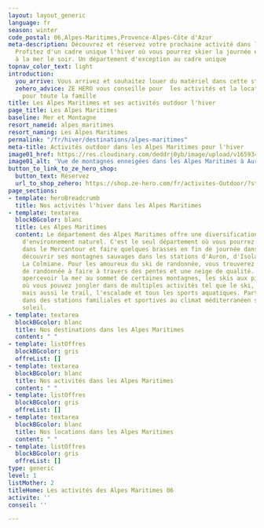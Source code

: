 ```yaml
---
layout: layout_generic
language: fr
season: winter
code_postal: 06,Alpes-Maritimes,Provence-Alpes-Côte d'Azur
meta-description: Découvrez et réservez votre prochaine activité dans les Alpes Maritimes.
  Profitez d'un cadre unique l'hiver où vous pourrez skier la journée et diner face
  à la mer le soir. Un département d'exception au cadre unique
topnav_color_text: light
introduction:
  you_arrive: Vous arrivez et souhaitez louer du matériel dans cette station.
  zehero_advice: ZE HERO vous conseille pour  les activités et la location des équipements
    pour toute la famille
title: Les Alpes Maritimes et ses activités outdoor l'hiver
page_title: Les Alpes Maritimes
baseline: Mer et Montagne
resort_nameid: alpes_maritimes
resort_naming: Les Alpes Maritimes
permalink: "/fr/hiver/destinations/alpes-maritimes"
meta-title: Activités outdoor dans les Alpes Maritimes pour l'hiver
image01_href: https://res.cloudinary.com/deddrj0yb/image/upload/v1659341262/website/resorts/Mercantour/tom-coomer-de0P588zgls-unsplash.jpg
image01_alt: 'Vue de montagnes enneigées dans les Alpes Maritimes à Auron '
button_to_link_to_ze_hero_shop:
  button_text: Réservez
  url_to_shop_zehero: https://shop.ze-hero.com/fr/activites-Outdoor/?station=Alpes+Maritimes+%2806%29&calessonstype=all&catypegenderlistsummer=all&calessonsactivitytype=all&start-date=
page_sections:
- template: heroBreadcrumb
  title: Nos activités l'hiver dans les Alpes Maritimes
- template: textarea
  blockBGcolor: blanc
  title: Les Alpes Maritimes
  content: Le département des Alpes Maritimes offre une diversification incroyable
    d'environnement naturel. C'est le seul département où vous pourrez skier la journée
    dans le Mercantour et faire quelques brasses en fin de journée dans la mer. Partez
    découvrir ses montagnes sauvages dans les stations d'Auron, d'Isola 2000, de Valberg,
    La Colmiane. Pour les amoureux du ski de randonnée, vous trouverez un choix énorme
    de randonnée à faire à travers des pentes et une neige de qualité. Vous pourrez
    apercevoir la mer au sommet de certaines montagnes, les skis aux pieds. Un département
    où vous pouvez jongler dans de multiples activités tel que le ski, le snowboard
    mais aussi le trail, l'escalade et tous les sports aquatiques. Partez séjourner
    dans des stations familiales et sportives au climat méditerranéen sous un magnifique
    soleil.
- template: textarea
  blockBGcolor: blanc
  title: Nos destinations dans les Alpes Maritimes
  content: " "
- template: listOffres
  blockBGcolor: gris
  offreList: []
- template: textarea
  blockBGcolor: blanc
  title: Nos activités dans les Alpes Maritimes
  content: " "
- template: listOffres
  blockBGcolor: gris
  offreList: []
- template: textarea
  blockBGcolor: blanc
  title: Nos locations dans les Alpes Maritimes
  content: " "
- template: listOffres
  blockBGcolor: gris
  offreList: []
type: generic
level: 1
listMother: 2
titleHome: Les activités des Alpes Maritimes 06
activite: ''
conseil: ''

---
```

